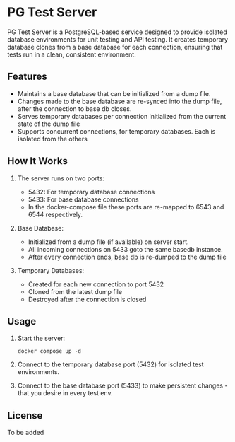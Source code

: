 # PG Test Server

PG Test Server is a PostgreSQL-based service designed to provide isolated database environments for unit testing and API testing. It creates temporary database clones from a base database for each connection, ensuring that tests run in a clean, consistent environment.

## Features

- Maintains a base database that can be initialized from a dump file.
- Changes made to the base database are re-synced into the dump file, after the connection to base db closes.
- Serves temporary databases per connection initialized from the current state of the dump file
- Supports concurrent connections, for temporary databases. Each is isolated from the others

## How It Works

1. The server runs on two ports:
   - 5432: For temporary database connections
   - 5433: For base database connections
   - In the docker-compose file these ports are re-mapped to 6543 and 6544 respectively.

2. Base Database:
   - Initialized from a dump file (if available) on server start.
   - All incoming connections on 5433 goto the same basedb instance.
   - After every connection ends, base db is re-dumped to the dump file

3. Temporary Databases:
   - Created for each new connection to port 5432
   - Cloned from the latest dump file
   - Destroyed after the connection is closed

## Usage

1. Start the server:
   ```
   docker compose up -d
   ```

2. Connect to the temporary database port (5432) for isolated test environments.

3. Connect to the base database port (5433) to make persistent changes - that you desire in every test env.

## License
To be added
